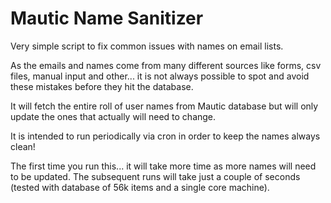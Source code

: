 # Mautic Name Sanitizer

Very simple script to fix common issues with names on email lists.

As the emails and names come from many different sources like forms, csv files, manual input and other... it is not always possible to spot and avoid these mistakes before they hit the database.

It will fetch the entire roll of user names from Mautic database but will only update the ones that actually will need to change.

It is intended to run periodically via cron in order to keep the names always clean!

The first time you run this... it will take more time as more names will need to be updated.
The subsequent runs will take just a couple of seconds (tested with  database of 56k items and a single core machine).   
